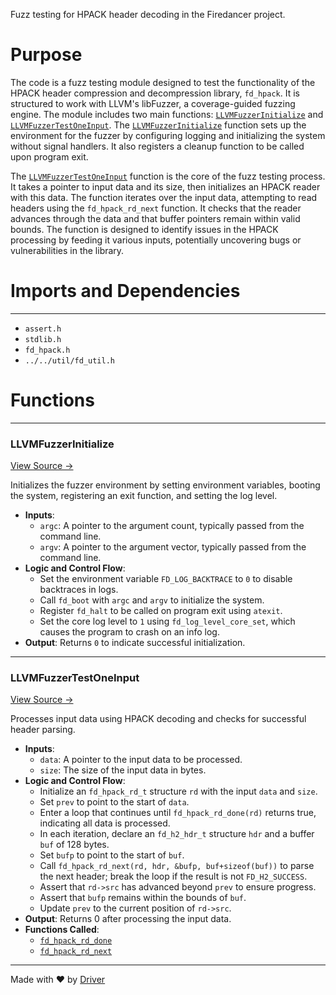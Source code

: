 <!--------------------------------------------------------------------------------->
<!-- IMPORTANT: This file is auto-generated by Driver (https://driver.ai). -------->
<!-- Manual edits may be overwritten on future commits. --------------------------->
<!--------------------------------------------------------------------------------->

Fuzz testing for HPACK header decoding in the Firedancer project.

# Purpose
The code is a fuzz testing module designed to test the functionality of the HPACK header compression and decompression library, `fd_hpack`. It is structured to work with LLVM's libFuzzer, a coverage-guided fuzzing engine. The module includes two main functions: [`LLVMFuzzerInitialize`](<#llvmfuzzerinitialize>) and [`LLVMFuzzerTestOneInput`](<#llvmfuzzertestoneinput>). The [`LLVMFuzzerInitialize`](<#llvmfuzzerinitialize>) function sets up the environment for the fuzzer by configuring logging and initializing the system without signal handlers. It also registers a cleanup function to be called upon program exit.

The [`LLVMFuzzerTestOneInput`](<#llvmfuzzertestoneinput>) function is the core of the fuzz testing process. It takes a pointer to input data and its size, then initializes an HPACK reader with this data. The function iterates over the input data, attempting to read headers using the `fd_hpack_rd_next` function. It checks that the reader advances through the data and that buffer pointers remain within valid bounds. The function is designed to identify issues in the HPACK processing by feeding it various inputs, potentially uncovering bugs or vulnerabilities in the library.
# Imports and Dependencies

---
- `assert.h`
- `stdlib.h`
- `fd_hpack.h`
- `../../util/fd_util.h`


# Functions

---
### LLVMFuzzerInitialize<!-- {{#callable:LLVMFuzzerInitialize}} -->
[View Source →](<../../../../../src/waltz/h2/fuzz_hpack_rd.c#L11>)

Initializes the fuzzer environment by setting environment variables, booting the system, registering an exit function, and setting the log level.
- **Inputs**:
    - `argc`: A pointer to the argument count, typically passed from the command line.
    - `argv`: A pointer to the argument vector, typically passed from the command line.
- **Logic and Control Flow**:
    - Set the environment variable `FD_LOG_BACKTRACE` to `0` to disable backtraces in logs.
    - Call `fd_boot` with `argc` and `argv` to initialize the system.
    - Register `fd_halt` to be called on program exit using `atexit`.
    - Set the core log level to `1` using `fd_log_level_core_set`, which causes the program to crash on an info log.
- **Output**: Returns `0` to indicate successful initialization.


---
### LLVMFuzzerTestOneInput<!-- {{#callable:LLVMFuzzerTestOneInput}} -->
[View Source →](<../../../../../src/waltz/h2/fuzz_hpack_rd.c#L22>)

Processes input data using HPACK decoding and checks for successful header parsing.
- **Inputs**:
    - `data`: A pointer to the input data to be processed.
    - `size`: The size of the input data in bytes.
- **Logic and Control Flow**:
    - Initialize an `fd_hpack_rd_t` structure `rd` with the input `data` and `size`.
    - Set `prev` to point to the start of `data`.
    - Enter a loop that continues until `fd_hpack_rd_done(rd)` returns true, indicating all data is processed.
    - In each iteration, declare an `fd_h2_hdr_t` structure `hdr` and a buffer `buf` of 128 bytes.
    - Set `bufp` to point to the start of `buf`.
    - Call `fd_hpack_rd_next(rd, hdr, &bufp, buf+sizeof(buf))` to parse the next header; break the loop if the result is not `FD_H2_SUCCESS`.
    - Assert that `rd->src` has advanced beyond `prev` to ensure progress.
    - Assert that `bufp` remains within the bounds of `buf`.
    - Update `prev` to the current position of `rd->src`.
- **Output**: Returns 0 after processing the input data.
- **Functions Called**:
    - [`fd_hpack_rd_done`](<fd_hpack.h.md#fd_hpack_rd_done>)
    - [`fd_hpack_rd_next`](<fd_hpack.c.md#fd_hpack_rd_next>)



---
Made with ❤️ by [Driver](https://www.driver.ai/)